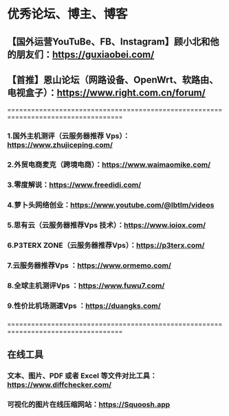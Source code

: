 # 优秀论坛、博主、博客

## 【国外运营YouTuBe、FB、Instagram】顾小北和他的朋友们：https://guxiaobei.com/
## 【首推】恩山论坛（网路设备、OpenWrt、软路由、电视盒子）：https://www.right.com.cn/forum/

===================================================================================


### 1.国外主机测评（云服务器推荐 Vps）：https://www.zhujiceping.com/
### 2.外贸电商麦克（跨境电商）：https://www.waimaomike.com/
### 3.零度解说：https://www.freedidi.com/
### 4.萝卜头网络创业：https://www.youtube.com/@lbtlm/videos
### 5.思有云（云服务器推荐Vps 技术）：https://www.ioiox.com/
### 6.P3TERX ZONE（云服务器推荐Vps）：https://p3terx.com/
### 7.云服务器推荐Vps ：https://www.ormemo.com/
### 8.全球主机测评Vps ：https://www.fuwu7.com/
### 9.性价比机场测速Vps ：https://duangks.com/
###
###
###

===================================================================================

## 在线工具
### 文本、图片、PDF 或者 Excel 等文件对比工具：https://www.diffchecker.com/
### 可视化的图片在线压缩网站：https://Squoosh.app
###
###
###
###

